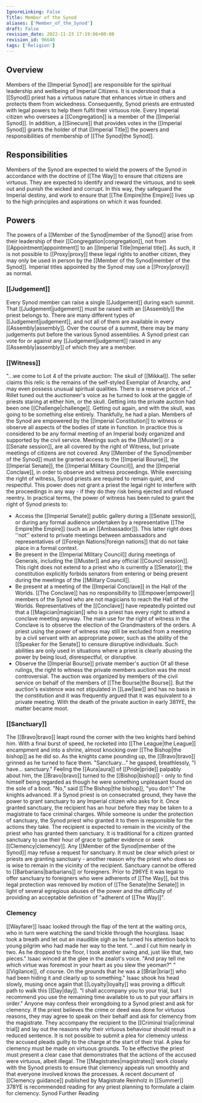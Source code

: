 ```yaml
---
IgnoreLinking: False
Title: Member of the Synod
aliases: ['Member_of_the_Synod']
draft: False
revision_date: 2022-11-23 17:19:06+00:00
revision_id: 96648
tags: ['Religion']
---
```


## Overview
Members of the [[Imperial Synod]] are responsible for the spiritual leadership and wellbeing of Imperial Citizens. It is understood that a [[Synod]] priest has a virtuous nature that enhances virtue in others and protects them from wickedness. Consequently, Synod priests are entrusted with legal powers to help them fulfil their virtuous role.
Every Imperial citizen who oversees a [[Congregation]] is a member of the [[Imperial Synod]]. In addition, a [[Sinecure]] that provides votes in the [[Imperial Synod]] grants the holder of that [[Imperial Title]] the powers and responsibilities of membership of [[The Synod|the Synod]].
## Responsibilities
Members of the Synod are expected to wield the powers of the Synod in accordance with the doctrine of [[The Way]] to ensure that citizens are virtuous. They are expected to identify and reward the virtuous, and to seek out and punish the wicked and corrupt. In this way, they safeguard the Imperial destiny, and work to ensure that [[The Empire|the Empire]] lives up to the high principles and aspirations on which it was founded.
## Powers
The powers of a [[Member of the Synod|member of the Synod]] arise from their leadership of their [[Congregation|congregation]], not from [[Appointment|appointment]] to an [[Imperial Title|Imperial title]]. As such, it is not possible to [[Proxy|proxy]] these legal rights to another citizen, they may only be used in person by the [[Member of the Synod|member of the Synod]]. Imperial titles appointed by the Synod may use a [[Proxy|proxy]] as normal.
### [[Judgement]]
Every Synod member can raise a single [[Judgement]] during each summit. That [[Judgement|judgement]] must be raised with an [[Assembly]] the priest belongs to. There are many different types of [[Judgement|judgement]], and not all of them are available in every [[Assembly|assembly]].
Over the course of a summit, there may be many judgements put before the various Synod assemblies. A Synod priest can vote for or against any [[Judgement|judgement]] raised in any [[Assembly|assembly]] of which they are a member.
### [[Witness]]
"...we come to Lot 4 of the private auction: The skull of [[Mikkal]]. The seller claims this relic is the remains of the self-styled Exemplar of Anarchy, and may even possess unusual spiritual qualities. There is a reserve price of..."
Rillet tuned out the auctioneer's voice as he turned to look at the gaggle of priests staring at either him, or the skull. Getting into the private auction had been one [[Challenge|challenge]]. Getting out again, and with the skull, was going to be something else entirely. Thankfully, he had a plan.
Members of the Synod are empowered by the [[Imperial Constitution]] to witness or observe all aspects of the bodies of state in function. In practice this is considered to be any formal meeting of an Imperial body organized and supported by the civil service. Meetings such as the [[Muster]] or a [[Senate session]], are all covered by the right of Witness, but private meetings of citizens are not covered.
Any [[Member of the Synod|member of the Synod]] must be granted access to the [[Imperial Bourse]], the [[Imperial Senate]], the [[Imperial Military Council]], and the [[Imperial Conclave]], in order to observe and witness proceedings. While exercising the right of witness, Synod priests are required to remain quiet, and respectful. This power does not grant a priest the legal right to interfere with the proceedings in any way - if they do they risk being ejected and refused reentry.
In practical terms, the power of witness has been ruled to grant the right of Synod priests to:
* Access the [[Imperial Senate]] public gallery during a [[Senate session]], or during any formal audience undertaken by a representative [[The Empire|the Empire]] (such as an [[Ambassador]]). This latter right does ''not'' extend to private meetings between ambassadors and representatives of [[Foreign Nations|foreign nations]] that do not take place in a formal context. 
* Be present in the [[Imperial Military Council]] during meetings of Generals, including the [[Muster]] and any official [[Council session]]. This right does not extend to a priest who is currently a [[Senator]]; the constitution explicitly forbids senators from entering or being present during the meetings of the [[Military Council]].
* Be present at a meeting of the [[Imperial Conclave]] in the Hall of the Worlds. [[The Conclave]] has no responsibility to [[Empower|empower]] members of the Synod who are not magicians to reach the Hall of the Worlds. Representatives of the [[Conclave]] have repeatedly pointed out that a [[Magician|magician]] who is a priest has every right to attend a conclave meeting anyway. The main use for the right of witness in the Conclave is to observe the election of the Grandmasters of the orders.
A priest using the power of witness may still be excluded from a meeting by a civil servant with an appropriate power, such as the ability of the  [[Speaker for the Senate]] to censure disruptive individuals. Such abilities are only used in situations where a priest is clearly abusing the power by being loud, disrespectful, or disruptive.
* Observe the [[Imperial Bourse]] private member's auction
Of all these rulings, the right to witness the private members auction was the most controversial. The auction was organized by members of the civil service on behalf of the members of [[The Bourse|the Bourse]]. But the auction's existence was not stipulated in [[Law|law]] and has no basis in the constitution and it was frequently argued that it was equivalent to a private meeting. With the death of the private auction in early 381YE, the matter became moot.
### [[Sanctuary]]
The [[Bravo|bravo]] leapt round the corner with the two knights hard behind him. With a final burst of speed, he rocketed into [[The League|the League]] encampment and into a shrine, almost knocking over [[The Bishop|the bishop]] as he did so.
As the knights came pounding up, the [[Bravo|bravo]] grinned as he turned to face them. "Sanctuary..." he gasped, breathlessly, "I have... sanctuary."
Feeling the [[Aura|aura]] of [[Pride|pride]] palpably about him, the [[Bravo|bravo]] turned to the [[Bishop|bishop]] - only to find himself being regarded as though he were something unpleasant found on the sole of a boot.
"No," said [[The Bishop|the bishop]], "you don't"
The knights advanced.
If a Synod priest is on consecrated ground, they have the power to grant sanctuary to any Imperial citizen who asks for it. Once granted sanctuary, the recipient has an hour before they may be taken to a magistrate to face criminal charges. While someone is under the protection of sanctuary, the Synod priest who granted it to them is responsible for the actions they take. The recipient is expected to remain in the vicinity of the priest who has granted them sanctuary. It is traditional for a citizen granted sanctuary to use their hour of grace to gather evidence or seek [[Clemency|clemency]].
Any [[Member of the Synod|member of the Synod]] may refuse a request for sanctuary. It must be clear which priest or priests are granting sanctuary - another reason why the priest who does so is wise to remain in the vicinity of the recipient.
Sanctuary cannot be offered to [[Barbarians|barbarians]] or foreigners. Prior to 296YE it was legal to offer sanctuary to foreigners who were adherents of [[The Way]], but this legal protection was removed by motion of [[The Senate|the Senate]] in light of several egregious abuses of the power and the difficulty of providing an acceptable definition of "adherent of [[The Way]]".
### Clemency
[[Wayfarer]] Isaac looked through the flap of the tent at the waiting orcs, who in turn were watching the sand trickle through the hourglass. Isaac took a breath and let out an inaudible sigh as he turned his attention back to young pilgrim who had made her way to the tent.
"...and I cut him nearly in two. As he dropped to the floor, I took another swing and, just like that, two pieces."
Isaac winced at the glee in the zealot's voice. "And pray tell me which virtue was foremost in your heart as you slew the yeoman?"
"[[Vigilance]], of course. On the grounds that he was a [[Briar|briar]] who had been hiding it and clearly up to something."
Isaac shook his head slowly, musing once again that [[Loyalty|loyalty]] was proving a difficult path to walk this [[Day|day]]. "I shall accompany you to your trial, but I recommend you use the remaining time available to us to put your affairs in order."
Anyone may confess their wrongdoing to a Synod priest and ask for clemency. If the priest believes the crime or deed was done for virtuous reasons, they may agree to speak on their behalf and ask for clemency from the magistrate. They accompany the recipient to the [[Criminal trial|criminal trial]] and lay out the reasons why their virtuous behaviour should result in a reduced sentence.
It is not possible to submit a plea for clemency unless the accused pleads guilty to the charge at the start of their trial. A plea for clemency must be made on virtuous grounds. To be effective the priest must present a clear case that demonstrates that the actions of the accused were virtuous, albeit illegal.
The [[Magistrates|magistrates]] work closely with the Synod priests to ensure that clemency appeals run smoothly and that everyone involved knows the processes. A recent document of [[Clemency guidance]] published by Magistrate Reinholz in [[Summer]] 378YE is recommended reading for any priest planning to formulate a claim for clemency.
Synod Further Reading